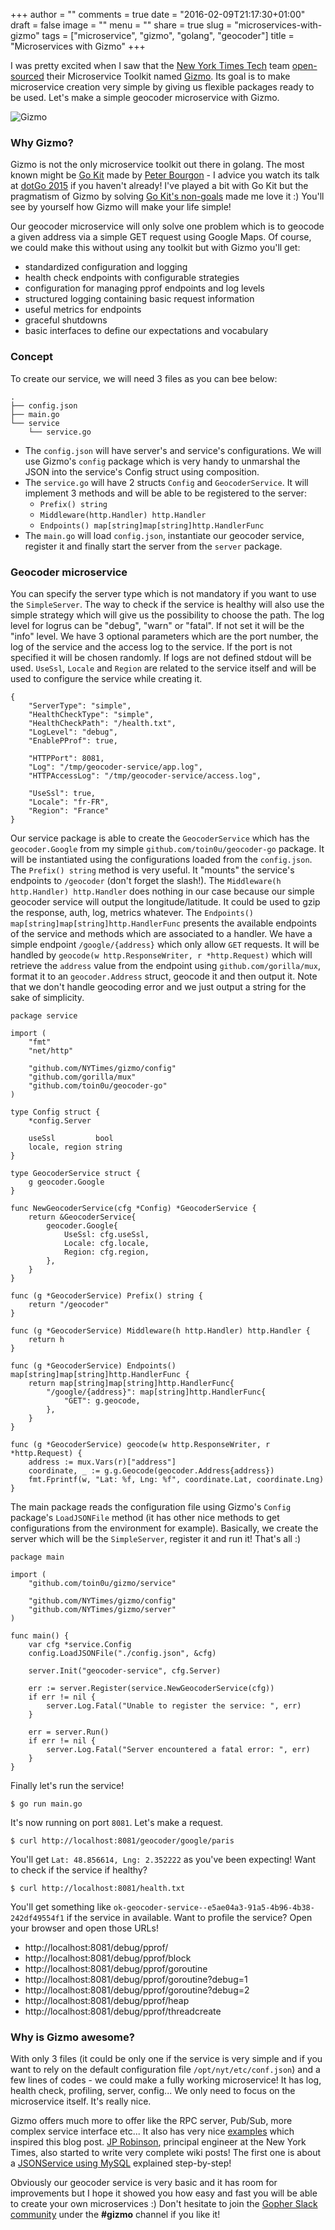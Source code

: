 +++
author = ""
comments = true
date = "2016-02-09T21:17:30+01:00"
draft = false
image = ""
menu = ""
share = true
slug = "microservices-with-gizmo"
tags = ["microservice", "gizmo", "golang", "geocoder"]
title = "Microservices with Gizmo"
+++

I was pretty excited when I saw that the [New York Times Tech](https://github.com/NYTimes) team
[open-sourced](http://open.blogs.nytimes.com/2015/12/17/introducing-gizmo/) their Microservice Toolkit
named [Gizmo](https://github.com/nytimes/gizmo). Its goal is to make microservice creation very simple
by giving us flexible packages ready to be used. Let's make a simple geocoder microservice
with Gizmo. <!--more-->

![Gizmo](https://i.imgur.com/qDyGTh3.png)

### Why Gizmo?

Gizmo is not the only microservice toolkit out there in golang. The most known might be
[Go Kit](http://gokit.io/) made by [Peter Bourgon](http://peter.bourgon.org/) - I advice you watch its
talk at [dotGo 2015](http://www.thedotpost.com/2015/11/peter-bourgon-a-case-for-microservices)
if you haven't already! I've played a bit with Go Kit but the pragmatism of Gizmo by solving
[Go Kit's non-goals](https://github.com/go-kit/kit#non-goals) made me love it :) You'll see by yourself
how Gizmo will make your life simple!

Our geocoder microservice will only solve one problem which is to geocode a given address via a simple
GET request using Google Maps. Of course, we could make this without using any toolkit but with Gizmo
you'll get:

* standardized configuration and logging
* health check endpoints with configurable strategies
* configuration for managing pprof endpoints and log levels
* structured logging containing basic request information
* useful metrics for endpoints
* graceful shutdowns
* basic interfaces to define our expectations and vocabulary

### Concept
To create our service, we will need 3 files as you can bee below:
```
.
├── config.json
├── main.go
└── service
    └── service.go
```

* The `config.json` will have server's and service's configurations. We will use Gizmo's `config` package
which is very handy to unmarshal the JSON into the service's Config struct using composition.
* The `service.go` will have 2 structs `Config` and `GeocoderService`. It will implement 3 methods and will
be able to be registered to the server:
    * `Prefix() string`
    * `Middleware(http.Handler) http.Handler`
    * `Endpoints() map[string]map[string]http.HandlerFunc`
* The `main.go` will load `config.json`, instantiate our geocoder service, register it and finally start
the server from the `server` package.

### Geocoder microservice

You can specify the server type which is not mandatory if you want to use the `SimpleServer`. The way to
check if the service is healthy will also use the simple strategy which will give us the possibility to
choose the path. The log level for logrus can be "debug",
"warn" or "fatal". If not set it will be the "info" level.
We have 3 optional parameters which are the port number, the log of the service and the access log to the
service. If the port is not specified it will be chosen randomly. If logs are not defined stdout will be used.
`UseSsl`, `Locale` and `Region` are related to the service itself and will be used to configure the service
while creating it.

<pre><code language="json">{
    "ServerType": "simple",
    "HealthCheckType": "simple",
    "HealthCheckPath": "/health.txt",
    "LogLevel": "debug",
    "EnablePProf": true,

    "HTTPPort": 8081,
    "Log": "/tmp/geocoder-service/app.log",
    "HTTPAccessLog": "/tmp/geocoder-service/access.log",

    "UseSsl": true,
    "Locale": "fr-FR",
    "Region": "France"
}
</code></pre>

Our service package is able to create the `GeocoderService` which has the `geocoder.Google` from my simple
`github.com/toin0u/geocoder-go` package. It will be instantiated using the configurations loaded from the
`config.json`. The `Prefix() string` method is very useful. It "mounts" the service's endpoints to `/geocoder`
(don't forget the slash!). The `Middleware(h http.Handler) http.Handler` does nothing in our case because
our simple geocoder service will output the longitude/latitude. It could be used to gzip the response, auth,
log, metrics whatever. The `Endpoints() map[string]map[string]http.HandlerFunc` presents the available
endpoints of the service and methods which are associated to a handler. We have a simple endpoint
`/google/{address}` which only allow `GET` requests.
It will be handled by `geocode(w http.ResponseWriter, r *http.Request)` which will retrieve the `address`
value from the endpoint using `github.com/gorilla/mux`, format it to an `geocoder.Address` struct,
geocode it and then output it. Note that we don't handle geocoding error and we just output a string for
the sake of simplicity.

<pre><code language="go">package service

import (
	"fmt"
	"net/http"

	"github.com/NYTimes/gizmo/config"
	"github.com/gorilla/mux"
	"github.com/toin0u/geocoder-go"
)

type Config struct {
	*config.Server

	useSsl         bool
	locale, region string
}

type GeocoderService struct {
	g geocoder.Google
}

func NewGeocoderService(cfg *Config) *GeocoderService {
	return &GeocoderService{
		geocoder.Google{
			UseSsl: cfg.useSsl,
			Locale: cfg.locale,
			Region: cfg.region,
		},
	}
}

func (g *GeocoderService) Prefix() string {
	return "/geocoder"
}

func (g *GeocoderService) Middleware(h http.Handler) http.Handler {
	return h
}

func (g *GeocoderService) Endpoints() map[string]map[string]http.HandlerFunc {
	return map[string]map[string]http.HandlerFunc{
		"/google/{address}": map[string]http.HandlerFunc{
			"GET": g.geocode,
		},
	}
}

func (g *GeocoderService) geocode(w http.ResponseWriter, r *http.Request) {
	address := mux.Vars(r)["address"]
	coordinate, _ := g.g.Geocode(geocoder.Address{address})
	fmt.Fprintf(w, "Lat: %f, Lng: %f", coordinate.Lat, coordinate.Lng)
}
</code></pre>

The main package reads the configuration file using Gizmo's `Config` package's `LoadJSONFile` method (it has other
nice methods to get configurations from the environment for example).
Basically, we create the server which will be the `SimpleServer`, register it and run it! That's all :)

<pre><code language="golang">package main

import (
	"github.com/toin0u/gizmo/service"

	"github.com/NYTimes/gizmo/config"
	"github.com/NYTimes/gizmo/server"
)

func main() {
	var cfg *service.Config
	config.LoadJSONFile("./config.json", &cfg)

	server.Init("geocoder-service", cfg.Server)

	err := server.Register(service.NewGeocoderService(cfg))
	if err != nil {
		server.Log.Fatal("Unable to register the service: ", err)
	}

	err = server.Run()
	if err != nil {
		server.Log.Fatal("Server encountered a fatal error: ", err)
	}
}
</code></pre>

Finally let's run the service!

<pre><code language="bash">$ go run main.go
</code></pre>

It's now running on port `8081`. Let's make a request.

<pre><code language="bash">$ curl http://localhost:8081/geocoder/google/paris
</code></pre>

You'll get `Lat: 48.856614, Lng: 2.352222` as you've been expecting! Want to check if the service if healthy?

<pre><code language="bash">$ curl http://localhost:8081/health.txt
</code></pre>

You'll get something like `ok-geocoder-service--e5ae04a3-91a5-4b96-4b38-242df49554f1` if the service in
available. Want to profile the service? Open your browser and open those URLs!

* http://localhost:8081/debug/pprof/
* http://localhost:8081/debug/pprof/block
* http://localhost:8081/debug/pprof/goroutine
* http://localhost:8081/debug/pprof/goroutine?debug=1
* http://localhost:8081/debug/pprof/goroutine?debug=2
* http://localhost:8081/debug/pprof/heap
* http://localhost:8081/debug/pprof/threadcreate

### Why is Gizmo awesome?

With only 3 files (it could be only one if the service is very simple and if you want to rely on the default
configuration file `/opt/nyt/etc/conf.json`) and a few lines of codes - we could make a fully working microservice!
It has log, health check, profiling, server, config... We only need to focus on the microservice itself.
It's really nice.

Gizmo offers much more to offer like the RPC server, Pub/Sub, more complex service interface etc... It also has
very nice [examples](https://github.com/NYTimes/gizmo/tree/master/examples) which inspired this blog post.
[JP Robinson](http://jprbnsn.com/), principal engineer at the New York Times, also started to write very complete
wiki posts! The first one is about a
[JSONService using MySQL](https://github.com/NYTimes/gizmo/wiki/HOW-TO-GIZMO:-create-a-JSONService-using-MySQL)
explained step-by-step!

Obviously our geocoder service is very basic and it has room for improvements but I hope it showed you how easy
and fast you will be able to create your own microservices :) Don't hesitate to join the
[Gopher Slack community](https://blog.gopheracademy.com/gophers-slack-community/) under the **#gizmo** channel if you
like it!
